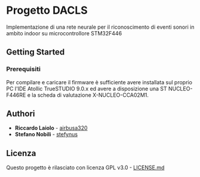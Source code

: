 # Progetto DACLS

Implementazione di una rete neurale per il riconoscimento di eventi sonori in ambito indoor su microcontrollore STM32F446

## Getting Started
### Prerequisiti

Per compilare e caricare il firmware è sufficiente avere installata sul proprio PC l'IDE Atollic TrueSTUDIO 9.0.x ed avere a disposizione una ST NUCLEO-F446RE e la scheda di valutazione X-NUCLEO-CCA02M1.

## Authori

* **Riccardo Laiolo** - [airbusa320](https://github.com/airbusa320)
* **Stefano Nobili** - [stefynus](https://github.com/stefynus)

## Licenza

Questo progetto è rilasciato con licenza GPL v3.0 - [LICENSE.md](LICENSE.md)
